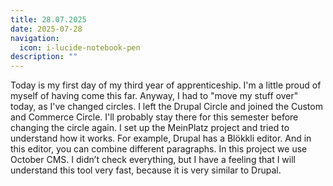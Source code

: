 ```yaml
---
title: 28.07.2025
date: 2025-07-28
navigation:
  icon: i-lucide-notebook-pen
description: ""
---
```


Today is my first day of my third year of apprenticeship. I'm a little proud of myself of having come this far. Anyway, I had to "move my stuff over" today, as I've changed circles. I left the Drupal Circle and joined the Custom and Commerce Circle. I'll probably stay there for this semester before changing the circle again. I set up the MeinPlatz project and tried to understand how it works. For example, Drupal has a Blökkli editor. And in this editor, you can combine different paragraphs. In this project we use October CMS. I didn’t check everything, but I have a feeling that I will understand this tool very fast, because it is very similar to Drupal.

